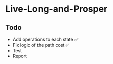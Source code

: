# Live-Long-and-Prosper

## Todo
- Add operations to each state ✅
- Fix logic of the path cost ✅
- Test
- Report
